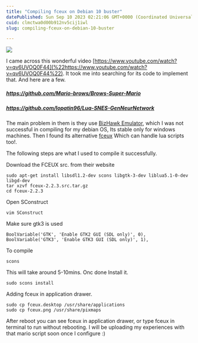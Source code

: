 ```yaml
---
title: "Compiling fceux on Debian 10 buster"
datePublished: Sun Sep 10 2023 02:21:06 GMT+0000 (Coordinated Universal Time)
cuid: clmctwa0d00b912nv5cij1iwl
slug: compiling-fceux-on-debian-10-buster

---
```


![](https://em.lbbcdn.com/wp-content/uploads/2014/05/fceux-logo-transparent.png)

I came across this wonderful video [https://www.youtube.com/watch?v=qv6UVOQ0F44](%22https://www.youtube.com/watch?v=qv6UVOQ0F44%22). It took me into searching for its code to implement that. And here are a few.

##### https://github.com/Mario-brows/Brows-Super-Mario

##### https://github.com/lopatin96/Lua-SNES-GenNeurNetwork

The main problem in them is they use [BizHawk Emulator](https://github.com/h31nr1ch/BizHawk), which I was not successful in compiling for my debian OS, Its stable only for windows machines. Then I found its alternative [fceux](http://www.fceux.com/web/download.html) Which can handle lua scripts too!.

The following steps are what I used to compile it successfully.

Download the FCEUX src. from their website

```plaintext
sudo apt-get install libsdl1.2-dev scons libgtk-3-dev liblua5.1-0-dev libgd-dev
tar xzvf fceux-2.2.3.src.tar.gz
cd fceux-2.2.3
```

Open SConstruct

```plaintext
vim SConstruct
```

Make sure gtk3 is used

```plaintext
BoolVariable('GTK', 'Enable GTK2 GUI (SDL only)', 0),
BoolVariable('GTK3', 'Enable GTK3 GUI (SDL only)', 1),
```

To compile

```plaintext
scons
```

This will take around 5-10mins. Onc done Install it.

```plaintext
sudo scons install
```

Adding fceux in application drawer.

```plaintext
sudo cp fceux.desktop /usr/share/applications
sudo cp fceux.png /usr/share/pixmaps
```

After reboot you can see fceux in application drawer, or type fceux in terminal to run without rebooting. I will be uploading my experiences with that mario script soon once I configure :)